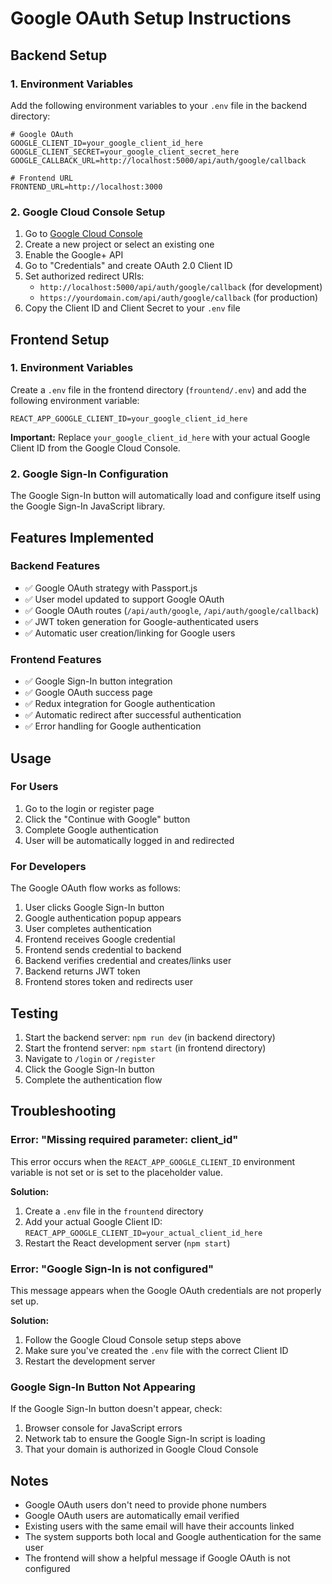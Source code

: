 # Google OAuth Setup Instructions

## Backend Setup

### 1. Environment Variables
Add the following environment variables to your `.env` file in the backend directory:

```env
# Google OAuth
GOOGLE_CLIENT_ID=your_google_client_id_here
GOOGLE_CLIENT_SECRET=your_google_client_secret_here
GOOGLE_CALLBACK_URL=http://localhost:5000/api/auth/google/callback

# Frontend URL
FRONTEND_URL=http://localhost:3000
```

### 2. Google Cloud Console Setup
1. Go to [Google Cloud Console](https://console.cloud.google.com/)
2. Create a new project or select an existing one
3. Enable the Google+ API
4. Go to "Credentials" and create OAuth 2.0 Client ID
5. Set authorized redirect URIs:
   - `http://localhost:5000/api/auth/google/callback` (for development)
   - `https://yourdomain.com/api/auth/google/callback` (for production)
6. Copy the Client ID and Client Secret to your `.env` file

## Frontend Setup

### 1. Environment Variables
Create a `.env` file in the frontend directory (`frountend/.env`) and add the following environment variable:

```env
REACT_APP_GOOGLE_CLIENT_ID=your_google_client_id_here
```

**Important:** Replace `your_google_client_id_here` with your actual Google Client ID from the Google Cloud Console.

### 2. Google Sign-In Configuration
The Google Sign-In button will automatically load and configure itself using the Google Sign-In JavaScript library.

## Features Implemented

### Backend Features
- ✅ Google OAuth strategy with Passport.js
- ✅ User model updated to support Google OAuth
- ✅ Google OAuth routes (`/api/auth/google`, `/api/auth/google/callback`)
- ✅ JWT token generation for Google-authenticated users
- ✅ Automatic user creation/linking for Google users

### Frontend Features
- ✅ Google Sign-In button integration
- ✅ Google OAuth success page
- ✅ Redux integration for Google authentication
- ✅ Automatic redirect after successful authentication
- ✅ Error handling for Google authentication

## Usage

### For Users
1. Go to the login or register page
2. Click the "Continue with Google" button
3. Complete Google authentication
4. User will be automatically logged in and redirected

### For Developers
The Google OAuth flow works as follows:
1. User clicks Google Sign-In button
2. Google authentication popup appears
3. User completes authentication
4. Frontend receives Google credential
5. Frontend sends credential to backend
6. Backend verifies credential and creates/links user
7. Backend returns JWT token
8. Frontend stores token and redirects user

## Testing

1. Start the backend server: `npm run dev` (in backend directory)
2. Start the frontend server: `npm start` (in frontend directory)
3. Navigate to `/login` or `/register`
4. Click the Google Sign-In button
5. Complete the authentication flow

## Troubleshooting

### Error: "Missing required parameter: client_id"
This error occurs when the `REACT_APP_GOOGLE_CLIENT_ID` environment variable is not set or is set to the placeholder value.

**Solution:**
1. Create a `.env` file in the `frountend` directory
2. Add your actual Google Client ID: `REACT_APP_GOOGLE_CLIENT_ID=your_actual_client_id_here`
3. Restart the React development server (`npm start`)

### Error: "Google Sign-In is not configured"
This message appears when the Google OAuth credentials are not properly set up.

**Solution:**
1. Follow the Google Cloud Console setup steps above
2. Make sure you've created the `.env` file with the correct Client ID
3. Restart the development server

### Google Sign-In Button Not Appearing
If the Google Sign-In button doesn't appear, check:
1. Browser console for JavaScript errors
2. Network tab to ensure the Google Sign-In script is loading
3. That your domain is authorized in Google Cloud Console

## Notes

- Google OAuth users don't need to provide phone numbers
- Google OAuth users are automatically email verified
- Existing users with the same email will have their accounts linked
- The system supports both local and Google authentication for the same user
- The frontend will show a helpful message if Google OAuth is not configured

